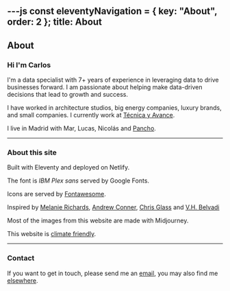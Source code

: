 ---js
const eleventyNavigation = {
	key: "About",
	order: 2
};
title: About
---

## About

### Hi I'm Carlos

I'm a data specialist with 7+ years of experience in leveraging data to drive businesses forward. I am passionate about helping make data-driven decisions that lead to growth and success. 

I have worked in architecture studios, big energy companies, luxury brands, and small companies. I currently work at <a href="http://tecnicayavance.com">Técnica y Avance</a>.

I live in Madrid with Mar, Lucas, Nicolás and <a href="/blog/pancho.md">Pancho</a>.


---
### About this site

Built with Eleventy and deployed on Netlify.

The font is *IBM Plex sans* served by Google Fonts. 

Icons are served by <a href="https://fontawesome.com/v6/search?o=r&m=free">Fontawesome</a>.

Inspired by [Melanie Richards](https://melanie-richards.com/), [Andrew Conner](https://andrewconner.com/), [Chris Glass](https://chrisglass.com/) and [V.H. Belvadi](https://vhbelvadi.com/) 

Most of the images from this website are made with Midjourney.

This website is <a href="https://www.websitecarbon.com/website/carlosrodrigo-com/">climate friendly</a>.

---
### Contact

If you want to get in touch, please send me an <a href="mailto:rodrigoturner.carlos@gmail.com">email</a>, you may also find me <a href="/contact/">elsewhere</a>.
